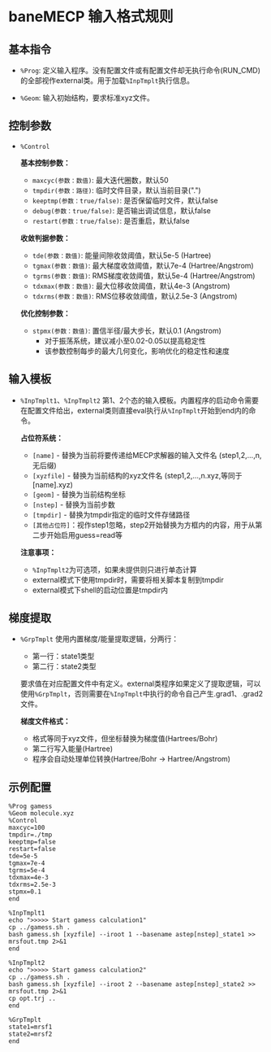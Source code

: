 # baneMECP 输入格式规则

## 基本指令

- `%Prog`:
定义输入程序。没有配置文件或有配置文件却无执行命令(RUN_CMD)的全部视作external类。用于加载`%InpTmplt`执行信息。

- `%Geom`:
输入初始结构，要求标准xyz文件。

## 控制参数

- `%Control`
  
  **基本控制参数：**
  - `maxcyc(参数：数值)`: 最大迭代圈数，默认50
  - `tmpdir(参数：路径)`: 临时文件目录，默认当前目录(".")
  - `keeptmp(参数：true/false)`: 是否保留临时文件，默认false
  - `debug(参数：true/false)`: 是否输出调试信息，默认false
  - `restart(参数：true/false)`: 是否重启，默认false
  
  **收敛判据参数：**
  - `tde(参数：数值)`: 能量间隙收敛阈值，默认5e-5 (Hartree)
  - `tgmax(参数：数值)`: 最大梯度收敛阈值，默认7e-4 (Hartree/Angstrom)
  - `tgrms(参数：数值)`: RMS梯度收敛阈值，默认5e-4 (Hartree/Angstrom)
  - `tdxmax(参数：数值)`: 最大位移收敛阈值，默认4e-3 (Angstrom)
  - `tdxrms(参数：数值)`: RMS位移收敛阈值，默认2.5e-3 (Angstrom)
  
  **优化控制参数：**
  - `stpmx(参数：数值)`: 置信半径/最大步长，默认0.1 (Angstrom)
    - 对于振荡系统，建议减小至0.02-0.05以提高稳定性
    - 该参数控制每步的最大几何变化，影响优化的稳定性和速度

## 输入模板

- `%InpTmplt1`、`%InpTmplt2`
  第1、2个态的输入模板。内置程序的启动命令需要在配置文件给出，external类则直接eval执行从`%InpTmplt`开始到end内的命令。
  
  **占位符系统：**
  - `[name]` - 替换为当前将要传递给MECP求解器的输入文件名 (step1,2,...,n,无后缀)
  - `[xyzfile]` - 替换为当前结构的xyz文件名 (step1,2,...,n.xyz,等同于[name].xyz)
  - `[geom]` - 替换为当前结构坐标
  - `[nstep]` - 替换为当前步数
  - `[tmpdir]` - 替换为tmpdir指定的临时文件存储路径
  - `[其他占位符]`：视作step1忽略，step2开始替换为方框内的内容，用于从第二步开始启用guess=read等

  **注意事项：**
  - `%InpTmplt2`为可选项，如果未提供则只进行单态计算
  - external模式下使用tmpdir时，需要将相关脚本复制到tmpdir
  - external模式下shell的启动位置是tmpdir内

## 梯度提取

- `%GrpTmplt`
  使用内置梯度/能量提取逻辑，分两行：
  - 第一行：state1类型
  - 第二行：state2类型
  
  要求值在对应配置文件中有定义。external类程序如果定义了提取逻辑，可以使用`%GrpTmplt`，否则需要在`%InpTmplt`中执行的命令自己产生.grad1、.grad2文件。
  
  **梯度文件格式：**
  - 格式等同于xyz文件，但坐标替换为梯度值(Hartrees/Bohr)
  - 第二行写入能量(Hartree)
  - 程序会自动处理单位转换(Hartree/Bohr → Hartree/Angstrom)

## 示例配置

```
%Prog gamess
%Geom molecule.xyz
%Control
maxcyc=100
tmpdir=./tmp
keeptmp=false
restart=false
tde=5e-5
tgmax=7e-4
tgrms=5e-4
tdxmax=4e-3
tdxrms=2.5e-3
stpmx=0.1
end

%InpTmplt1
echo ">>>>> Start gamess calculation1"
cp ../gamess.sh .
bash gamess.sh [xyzfile] --iroot 1 --basename astep[nstep]_state1 >> mrsfout.tmp 2>&1
end

%InpTmplt2
echo ">>>>> Start gamess calculation2"
cp ../gamess.sh .
bash gamess.sh [xyzfile] --iroot 2 --basename astep[nstep]_state2 >> mrsfout.tmp 2>&1
cp opt.trj ..
end

%GrpTmplt
state1=mrsf1
state2=mrsf2
end
```

